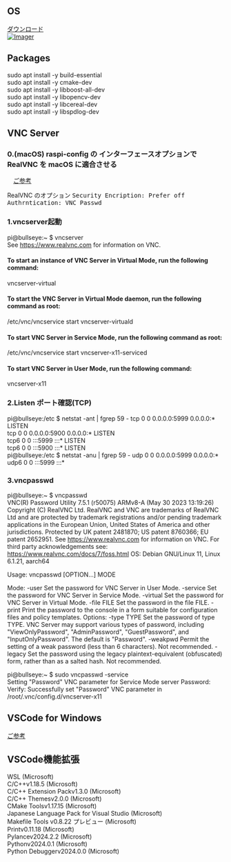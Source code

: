 ## OS
<a href="https://www.raspberrypi.com/software/">ダウンロード</a><br>
<a href="https://www.raspberrypi.com/software/">![Imager](https://github.com/tmatsugaki/SocketClientServer/assets/922740/c70e6cca-fb1a-46ef-8cdc-b0fe612486c4)</a><br>
## Packages
sudo apt install -y build-essential<br>
sudo apt install -y cmake-dev<br>
sudo apt install -y libboost-all-dev<br>
sudo apt install -y libopencv-dev<br>
sudo apt install -y libcereal-dev<br>
sudo apt install -y libspdlog-dev<br>
## VNC Server
### 0.(macOS) raspi-config の インターフェースオプションで RealVNC を macOS に適合させる
　<a href="https://daeudaeu.com/raspberry-pi-vnc-err/#confirm">ご参考</a>

RealVNC のオプション
<tt>Security
  Encription: Prefer off
  Authrntication: VNC Passwd</tt>

### 1.vncserver起動
pi@bullseye:~ $ vncserver<br>
See https://www.realvnc.com for information on VNC.

#### To start an instance of VNC Server in Virtual Mode, run the following command:<br>
  vncserver-virtual

#### To start the VNC Server in Virtual Mode daemon, run the following command as root:<br>
  /etc/vnc/vncservice start vncserver-virtuald

#### To start VNC Server in Service Mode, run the following command as root:<br>
  /etc/vnc/vncservice start vncserver-x11-serviced

#### To start VNC Server in User Mode, run the following command:<br>
  vncserver-x11

### 2.Listen ポート確認(TCP)
pi@bullseye:/etc $ netstat -ant | fgrep 59 -
tcp        0      0 0.0.0.0:5999            0.0.0.0:*               LISTEN     
tcp        0      0 0.0.0.0:5900            0.0.0.0:*               LISTEN     
tcp6       0      0 :::5999                 :::*                    LISTEN     
tcp6       0      0 :::5900                 :::*                    LISTEN     
pi@bullseye:/etc $ netstat -anu | fgrep 59 -
udp        0      0 0.0.0.0:5999            0.0.0.0:*                          
udp6       0      0 :::5999                 :::*         <br>

### 3.vncpasswd
pi@bullseye:~ $ vncpasswd<br>
VNC(R) Password Utility 7.5.1 (r50075) ARMv8-A (May 30 2023 13:19:26)
Copyright (C) RealVNC Ltd.
RealVNC and VNC are trademarks of RealVNC Ltd and are protected by trademark
registrations and/or pending trademark applications in the European Union,
United States of America and other jurisdictions.
Protected by UK patent 2481870; US patent 8760366; EU patent 2652951.
See https://www.realvnc.com for information on VNC.
For third party acknowledgements see:
https://www.realvnc.com/docs/7/foss.html
OS: Debian GNU/Linux 11, Linux 6.1.21, aarch64

Usage: vncpasswd [OPTION...] MODE

Mode:
  -user       Set the password for VNC Server in User Mode.
  -service    Set the password for VNC Server in Service Mode.
  -virtual    Set the password for VNC Server in Virtual Mode.
  -file FILE  Set the password in the file FILE.
  -print      Print the password to the console in a form suitable for
              configuration files and policy templates.
Options:
  -type TYPE  Set the password of type TYPE. VNC Server may support various
              types of password, including "ViewOnlyPassword",
              "AdminPassword", "GuestPassword", and
              "InputOnlyPassword". The default is "Password".
  -weakpwd    Permit the setting of a weak password (less than 6 characters).
              Not recommended.
  -legacy     Set the password using the legacy plaintext-equivalent
              (obfuscated) form, rather than as a salted hash.
              Not recommended.

pi@bullseye:~ $ sudo vncpasswd -service<br>
Setting "Password" VNC parameter for Service Mode server
Password:
Verify:
Successfully set "Password" VNC parameter in /root/.vnc/config.d/vncserver-x11
## VSCode for Windows
<a href="https://zenn.dev/boiledorange73/articles/0056-wsl-vsc-gcc">ご参考</a>
## VSCode機能拡張
WSL (Microsoft)<br>
C/C++v1.18.5 (Microsoft)<br>
C/C++ Extension Packv1.3.0 (Microsoft)<br>
C/C++ Themesv2.0.0 (Microsoft)<br>
CMake Toolsv1.17.15 (Microsoft)<br>
Japanese Language Pack for Visual Studio (Microsoft)<br>
Makefile Tools v0.8.22 プレビュー (Microsoft)<br>
Printv0.11.18 (Microsoft)<br>
Pylancev2024.2.2 (Microsoft)<br>
Pythonv2024.0.1 (Microsoft)<br>
Python Debuggerv2024.0.0 (Microsoft)<br>
